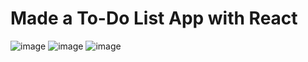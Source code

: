 # Made a To-Do List App with React
![image](https://github.com/Ishan-Pradhan/To-Do-List/assets/104976681/3c3348ee-c5b9-4653-a7fe-45b4f4281c08)
![image](https://github.com/Ishan-Pradhan/To-Do-List/assets/104976681/aad96155-9353-4256-9afa-44c25fd9f8c3)
![image](https://github.com/Ishan-Pradhan/To-Do-List/assets/104976681/fbfdd710-45c7-45a2-abb4-033b60dff4da)
